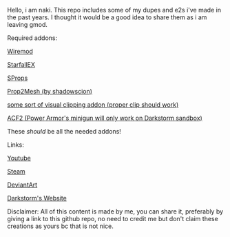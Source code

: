 Hello, i am naki. This repo includes some of my dupes and e2s i've made in the past years.
I thought it would be a good idea to share them as i am leaving gmod.


Required addons:

[Wiremod](https://steamcommunity.com/sharedfiles/filedetails/?id=160250458)

[StarfallEX](https://github.com/thegrb93/StarfallEx)

[SProps](https://steamcommunity.com/sharedfiles/filedetails/?id=173482196)

[Prop2Mesh (by shadowscion)](https://steamcommunity.com/sharedfiles/filedetails/?id=2458909924)

[some sort of visual clipping addon (proper clip should work)](https://steamcommunity.com/sharedfiles/filedetails/?id=2256491552)

[ACF2 (Power Armor's minigun will only work on Darkstorm sandbox)](https://github.com/nrlulz/ACF)

These *should* be all the needed addons!



Links:

[Youtube](https://www.youtube.com/@N4ki)

[Steam](https://steamcommunity.com/id/Nakkivatti/)

[DeviantArt](https://www.deviantart.com/nakkitsunami)

[Darkstorm's Website](https://darkstorm.cc/)


Disclaimer:
All of this content is made by me, you can share it, preferably by giving a link to this github repo, no need to credit me but don't claim these creations as yours bc that is not nice.

